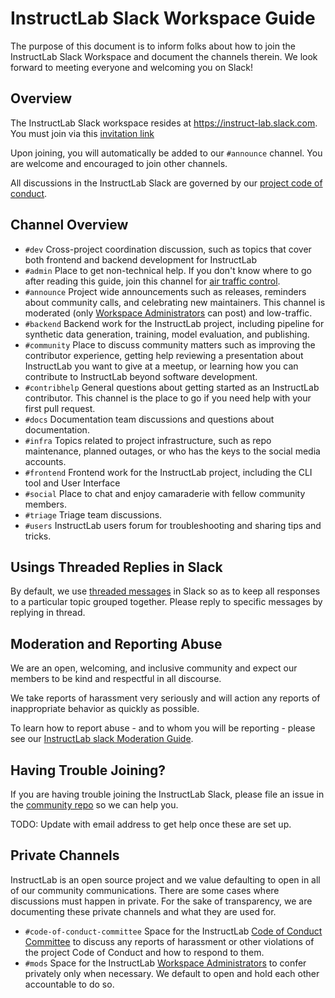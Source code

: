 # InstructLab Slack Workspace Guide

The purpose of this document is to inform folks about how to join the InstructLab Slack Workspace and document the channels therein. We look forward to
meeting everyone and welcoming you on Slack!

## Overview

The InstructLab Slack workspace resides at <https://instruct-lab.slack.com>. You must join via this [invitation link](https://join.slack.com/t/instruct-lab/shared_invite/zt-2ginke0oz-SxvNYZCqBTDy5wzAi9WRlA)

Upon joining, you will automatically be added to our `#announce` channel. You are welcome and encouraged to join other channels.

All discussions in the InstructLab Slack are governed by our [project code of conduct](https://github.com/instructlab/community/blob/main/CODE_OF_CONDUCT.md).

## Channel Overview

- `#dev` Cross-project coordination discussion, such as topics that cover both frontend and backend development for InstructLab
- `#admin` Place to get non-technical help. If you don't know where to go after reading this guide, join this channel for [air traffic control](https://en.wikipedia.org/wiki/Air_traffic_control).
- `#announce` Project wide announcements such as releases, reminders about community calls, and celebrating new maintainers. This channel is moderated (only [Workspace Administrators](https://github.com/instructlab/community/blob/main/InstructLabSlackModerationGuide.md#workspace-administrators) can post) and low-traffic.
- `#backend` Backend work for the InstructLab project, including pipeline for synthetic data generation, training, model evaluation, and publishing.
- `#community` Place to discuss community matters such as improving the contributor experience, getting help reviewing a presentation about InstructLab you want to give at a meetup, or learning how you can contribute to InstructLab beyond software development.
- `#contribhelp` General questions about getting started as an InstructLab contributor. This channel is the place to go if you need help with your first pull request.
- `#docs` Documentation team discussions and questions about documentation.
- `#infra` Topics related to project infrastructure, such as repo maintenance, planned outages, or who has the keys to the social media accounts.
- `#frontend` Frontend work for the InstructLab project, including the CLI tool and User Interface
- `#social` Place to chat and enjoy camaraderie with fellow community members.
- `#triage` Triage team discussions.
- `#users` InstructLab users forum for troubleshooting and sharing tips and tricks.

## Usings Threaded Replies in Slack

By default, we use [threaded messages](https://slack.com/help/articles/115000769927-Use-threads-to-organize-discussions) in Slack so as to keep all responses to a particular topic grouped together. Please reply to specific messages by replying in thread.

## Moderation and Reporting Abuse

We are an open, welcoming, and inclusive community and expect our members to be kind and respectful in all discourse.

We take reports of harassment very seriously and will action any reports of inappropriate behavior as quickly as possible.

To learn how to report abuse - and to whom you will be reporting - please see our [InstructLab slack Moderation Guide](https://github.com/instructlab/community/blob/main/InstructLabSlackModerationGuide.md).

## Having Trouble Joining?

If you are having trouble joining the InstructLab Slack, please file an issue in the [community repo](https://github.com/instructlab/community/issues) so we can help you.

TODO: Update with email address to get help once these are set up.

## Private Channels

InstructLab is an open source project and we value defaulting to open in all of our community communications. There are some cases where discussions must happen in private. For the sake of transparency, we are documenting these private channels and what they are used for.

- `#code-of-conduct-committee` Space for the InstructLab [Code of Conduct Committee](https://github.com/instructlab/community/blob/main/COCC.md) to discuss any reports of harassment or other violations of the project Code of Conduct and how to respond to them.
- `#mods` Space for the InstructLab [Workspace Administrators](https://github.com/instructlab/community/blob/main/InstructLabSlackModerationGuide.md#workspace-administrators) to confer privately only when necessary. We default to open and hold each other accountable to do so.
